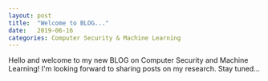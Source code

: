 ```yaml
---
layout: post
title:  "Welcome to BLOG..."
date:   2019-06-16
categories: Computer Security & Machine Learning
---
```

Hello and welcome to my new BLOG on Computer Security and Machine Learning!
I'm looking forward to sharing posts on my research. Stay tuned...
